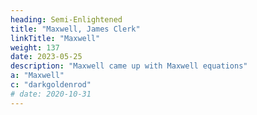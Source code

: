 ```yaml
---
heading: Semi-Enlightened
title: "Maxwell, James Clerk"
linkTitle: "Maxwell"
weight: 137
date: 2023-05-25
description: "Maxwell came up with Maxwell equations"
a: "Maxwell"
c: "darkgoldenrod"
# date: 2020-10-31
---
```

